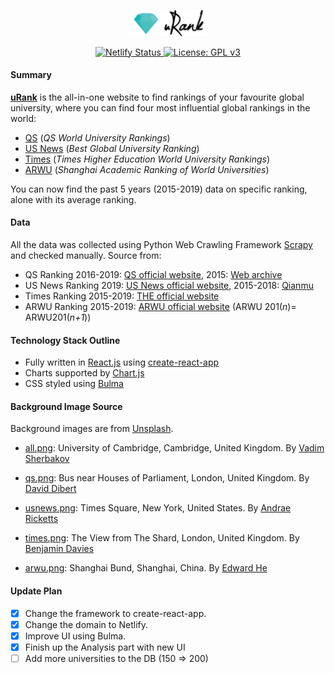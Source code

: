 <p align="center">
    <a href="https://urank.netlify.com">
        <img alt="uRank" src="urank/src/static/logo.png" width="125" />
    </a>
</p>

<p align="center">
    <a href="https://app.netlify.com/sites/urank/deploys">
        <img src="https://api.netlify.com/api/v1/badges/d322113a-ae2c-4533-b8f0-9f2b676ea3b1/deploy-status" alt="Netlify Status" />
    </a>
    <a href="https://www.gnu.org/licenses/gpl-3.0">
        <img src="https://img.shields.io/badge/License-GPLv3-blue.svg" alt="License: GPL v3" />
    </a>
</p>

#### Summary

**[uRank](https://urank.netlify.com)** is the all-in-one website to find rankings of your favourite global university, where you can find four most influential global rankings in the world:

- [QS](https://www.topuniversities.com) (*QS World University Rankings*)
- [US News](https://www.usnews.com/education/best-global-universities) (*Best Global University Ranking*)
- [Times](https://www.timeshighereducation.com) (*Times Higher Education World University Rankings*)
- [ARWU](http://www.shanghairanking.com) (*Shanghai Academic Ranking of World Universities*)

You can now find the past 5 years (2015-2019) data on specific ranking, alone with its average ranking.

#### Data

All the data was collected using Python Web Crawling Framework [Scrapy](https://scrapy.org) and checked manually. Source from:

* QS Ranking 2016-2019: [QS official website](https://www.topuniversities.com/university-rankings/world-university-rankings/2019), 2015: [Web archive](https://web.archive.org)
* US News Ranking 2019: [US News official website](https://www.usnews.com/education/best-global-universities/rankings), 2015-2018: [Qianmu](http://www.qianmu.org)
* Times Ranking 2015-2019: [THE official website](https://www.timeshighereducation.com/world-university-rankings/2019/world-ranking#!/page/0/length/25/sort_by/rank/sort_order/asc/cols/stats)
* ARWU Ranking 2015-2019: [ARWU official website](http://www.shanghairanking.com/ARWU2018.html) (ARWU 201(*n*)= ARWU201(*n+1*))

#### Technology Stack Outline

* Fully written in [React.js](https://reactjs.org) using [create-react-app](https://github.com/facebook/create-react-app)
* Charts supported by [Chart.js](https://www.chartjs.org)
* CSS styled using [Bulma](https://bulma.io)

#### Background Image Source

Background images are from [Unsplash](https://unsplash.com).

- [all.png](urank/src/static/all.png): University of Cambridge, Cambridge, United Kingdom. By [Vadim Sherbakov](https://unsplash.com/@madebyvadim)

- [qs.png](urank/src/static/qs.png): Bus near Houses of Parliament, London, United Kingdom. By [David Dibert](https://unsplash.com/@dibert)

- [usnews.png](urank/src/static/usnews.png): Times Square, New York, United States. By [Andrae Ricketts](https://unsplash.com/@drezart)

- [times.png](urank/src/static/times.png): The View from The Shard, London, United Kingdom. By [Benjamin Davies](https://unsplash.com/@bendavisual)

- [arwu.png](urank/src/static/arwu.png): Shanghai Bund, Shanghai, China. By [Edward He](https://unsplash.com/@bingham008)

#### Update Plan

- [x] Change the framework to create-react-app.
- [x] Change the domain to Netlify.
- [x] Improve UI using Bulma.
- [x] Finish up the Analysis part with new UI
- [ ] Add more universities to the DB (150 => 200)
